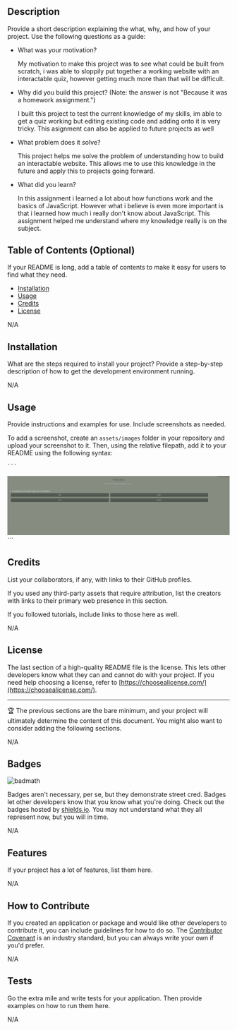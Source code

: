 # <Multiple-Choice-JavaScript-Quiz>

## Description

Provide a short description explaining the what, why, and how of your project. Use the following questions as a guide:

- What was your motivation?

    My motivation to make this project was to see what could be built from scratch, i was able to sloppily put together a working website with an interactable quiz, however getting much more than that will be difficult.

- Why did you build this project? (Note: the answer is not "Because it was a homework assignment.")

    I built this project to test the current knowledge of my skills, im able to get a quiz working but editing existing code and adding onto it is very tricky. This asignment can also be applied to future projects as well

- What problem does it solve?

    This project helps me solve the problem of understanding how to build an interactable website. This allows me to use this knowledge in the future and apply this to projects going forward.

- What did you learn?

    In this assignment i learned a lot about how functions work and the basics of JavaScript. However what i believe is even more important is that i learned how much i really don't know about JavaScript. This assignment helped me understand where my knowledge really is on the subject.

## Table of Contents (Optional)

If your README is long, add a table of contents to make it easy for users to find what they need.

- [Installation](#installation)
- [Usage](#usage)
- [Credits](#credits)
- [License](#license)

N/A

## Installation

What are the steps required to install your project? Provide a step-by-step description of how to get the development environment running.

N/A

## Usage

Provide instructions and examples for use. Include screenshots as needed.

To add a screenshot, create an `assets/images` folder in your repository and upload your screenshot to it. Then, using the relative filepath, add it to your README using the following syntax:


    ```
  ![Alt text](assets/images/quiz.PNG)
    ```

    


## Credits

List your collaborators, if any, with links to their GitHub profiles.

If you used any third-party assets that require attribution, list the creators with links to their primary web presence in this section.

If you followed tutorials, include links to those here as well.

N/A

## License

The last section of a high-quality README file is the license. This lets other developers know what they can and cannot do with your project. If you need help choosing a license, refer to [https://choosealicense.com/](https://choosealicense.com/).

---

🏆 The previous sections are the bare minimum, and your project will ultimately determine the content of this document. You might also want to consider adding the following sections.

N/A

## Badges

![badmath](https://img.shields.io/github/languages/top/lernantino/badmath)

Badges aren't necessary, per se, but they demonstrate street cred. Badges let other developers know that you know what you're doing. Check out the badges hosted by [shields.io](https://shields.io/). You may not understand what they all represent now, but you will in time.

N/A

## Features

If your project has a lot of features, list them here.

N/A

## How to Contribute

If you created an application or package and would like other developers to contribute it, you can include guidelines for how to do so. The [Contributor Covenant](https://www.contributor-covenant.org/) is an industry standard, but you can always write your own if you'd prefer.

N/A

## Tests

Go the extra mile and write tests for your application. Then provide examples on how to run them here.

N/A